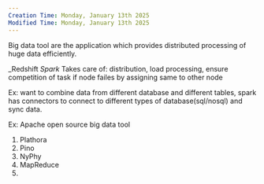 ```yaml
---
Creation Time: Monday, January 13th 2025
Modified Time: Monday, January 13th 2025
---
```

Big data tool are the application which provides distributed processing of huge data efficiently.


_Redshift
_Spark_
Takes care of: distribution, load processing, ensure competition of task if node failes by assigning same to other node

Ex: want to combine data from different database and different tables, spark has connectors to connect to different types of database(sql/nosql) and sync data.

Ex: Apache open source big data tool
1. Plathora
2. Pino
3. NyPhy
4. MapReduce
5. 
